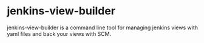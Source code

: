 jenkins-view-builder
====================

jenkins-view-builder is a command line tool for managing jenkins views with yaml files and back your views with SCM.


